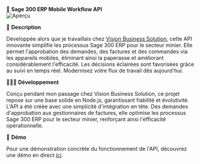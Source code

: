 📱 **Sage 300 ERP Mobile Workflow API**  
![Aperçu](https://i.ibb.co/dbr98Gn/Screenshot-2023-08-31-144621.png)

📁 **Description**  

Développée alors que je travaillais chez [Vision Business Solution](https://vbs-solutions.com/), cette API innovante simplifie les processus Sage 300 ERP pour le secteur minier. Elle permet l'approbation des demandes, des factures et des commandes via les appareils mobiles, éliminant ainsi la paperasse et améliorant considérablement l'efficacité. Les décisions éclairées sont favorisées grâce au suivi en temps réel. Modernisez votre flux de travail dès aujourd'hui.


🧑🏻‍💻 **Développement**  

Conçu pendant mon passage chez Vision Business Solution, ce projet repose sur une base solide en Node.js, garantissant fiabilité et évolutivité. L'API a été créée avec une simplicité d'intégration en tête. Des demandes d'approbation aux gestionnaires de factures, elle optimise les processus Sage 300 ERP pour le secteur minier, renforçant ainsi l'efficacité opérationnelle.

🎁 **Démo**  

Pour une démonstration concrète du fonctionnement de l'API, découvrez une démo en direct [ici](https://workflowapi-node-js.vercel.app/).




